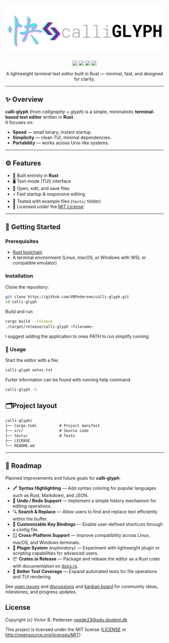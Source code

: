 <h1 align="center"><img src="CalliGlyph-Logo.png" alt="CalliGlyph"></h1>

<p align="center">
  <a href="https://github.com/VBPedersen/calli-glyph/actions"><img src="https://img.shields.io/github/actions/workflow/status/VBPedersen/calli-glyph/release.yml?label=build&logo=github" /></a>
  <a href="https://github.com/VBPedersen/calli-glyph/blob/main/LICENSE"><img src="https://img.shields.io/github/license/VBPedersen/calli-glyph?color=blue" /></a>
  <a href="https://github.com/VBPedersen/calli-glyph/issues"><img src="https://img.shields.io/github/issues/VBPedersen/calli-glyph" /></a>
  <a href="https://github.com/VBPedersen/calli-glyph/stargazers"><img src="https://img.shields.io/github/stars/VBPedersen/calli-glyph?style=social" /></a>
</p>
<p align="center">A lightweight terminal text editor built in Rust — minimal, fast, and designed for clarity.</p>

---

## ✨ Overview

**calli-glyph** (from *calligraphy* + *glyph*) is a simple, minimalistic **terminal-based text editor** written in **Rust**.  
It focuses on:
- **Speed** — small binary, instant startup.
- **Simplicity** — clean TUI, minimal dependencies.
- **Portability** — works across Unix-like systems.

---

## ⚙️ Features

- 🧱 Built entirely in **Rust**
- 🖥️ Text-mode (TUI) interface
- 💾 Open, edit, and save files
- ⚡ Fast startup & responsive editing
- 🧪 Tested with example files (`tests/` folder)
- 📜 Licensed under the [MIT License](LICENSE)

---

## 🚀 Getting Started

### Prerequisites
- [Rust toolchain](https://rustup.rs)
- A terminal environment (Linux, macOS, or Windows with WSL or compatible emulator)

### Installation

Clone the repository:
```bash
git clone https://github.com/VBPedersen/calli-glyph.git
cd calli-glyph
```
Build and run
```bash
cargo build --release
./target/release/calli-glyph <filename>
```
I suggest adding the application to ones PATH to run simplify running


### 🧭 Usage

Start the editor with a file:
```bash
calli-glyph notes.txt
```

Furter information can be found with running help command
```bash
calli-glyph -h
```

🗂️Project layout
--------------
    calli-glyph/
    ├── Cargo.toml          # Project manifest
    ├── src/                # Source code
    ├── tests/              # Tests
    ├── LICENSE
    └── README.md
-------

## 🧩 Roadmap

Planned improvements and future goals for **calli-glyph**:

- 🖍️ **Syntax Highlighting** — Add syntax coloring for popular languages such as Rust, Markdown, and JSON.  
- 🔄 **Undo / Redo Support** — Implement a simple history mechanism for editing operations.  
- 🔍 **Search & Replace** — Allow users to find and replace text efficiently within the buffer.  
- 🎹 **Customizable Key Bindings** — Enable user-defined shortcuts through a config file.  
- 🪟 **Cross-Platform Support** — Improve compatibility across Linux, macOS, and Windows terminals.  
- 🧩 **Plugin System** *(exploratory)* — Experiment with lightweight plugin or scripting capabilities for advanced users.  
- 📦 **Crates.io Release** — Package and release the editor as a Rust crate with documentation on [docs.rs](https://docs.rs/).  
- 🧪 **Better Test Coverage** — Expand automated tests for file operations and TUI rendering.

See [open issues](https://github.com/VBPedersen/calli-glyph/issues) and [discussions](https://github.com/VBPedersen/calli-glyph/discussions) and [kanban board](https://trello.com/b/Y0kCkQBs/calli-glyph) for community ideas, milestones, and progress updates.


## License

Copyright (c) Victor B. Pedersen <vpede23@sdu.student.dk>

This project is licensed under the MIT license ([LICENSE] or <http://opensource.org/licenses/MIT>)

[LICENSE]: ./LICENSE
